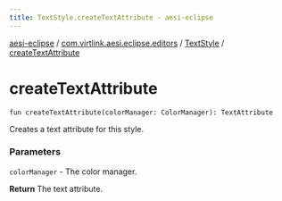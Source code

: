```yaml
---
title: TextStyle.createTextAttribute - aesi-eclipse
---
```


[aesi-eclipse](../../index.html) / [com.virtlink.aesi.eclipse.editors](../index.html) / [TextStyle](index.html) / [createTextAttribute](.)

# createTextAttribute

`fun createTextAttribute(colorManager: ColorManager): TextAttribute`

Creates a text attribute for this style.

### Parameters

`colorManager` - The color manager.

**Return**
The text attribute.

